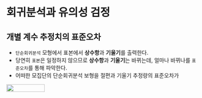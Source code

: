 # 회귀분석과 유의성 검정

## 개별 계수 추정치의 표준오차
* `단순회귀분석` 모형에서 표본에서 **상수항**과 **기울기**를 출력한다.
* 당연히 `표본`은 일정하지 않으므로 **상수항**과 **기울기**는 바뀌는데, 얼마나 바뀌나를 `표준오차`를 통해 파악한다.
* 어떠한 모집단의 단순회귀분석 보형을 절편과 기울기 추정량의 표준오차가 
<img src="/Users/albert/Downloads/CodeCogsEqn.png" style="width:100px;height:20px;">